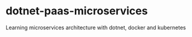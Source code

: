 # dotnet-paas-microservices
Learning microservices architecture with dotnet, docker and kubernetes 
